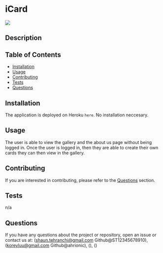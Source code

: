 # iCard
<img src="https://img.shields.io/badge/License-MIT-blue.svg">

## Description
 

## Table of Contents
- [Installation](#installation)
- [Usage](#usage)
- [Contributing](#contributing)
- [Tests](#tests)
- [Questions](#questions)
## Installation
The application is deployed on Heroku <code>here</code>. No installation neccesary.
## Usage
 The user is able to view the gallery and the about us page without being logged in. Once the user is logged in, then they are able to create their own cards they can then view in the gallery.
## Contributing
 If you are interested in contributing, please refer to the [Questions](#questions) section.
## Tests
 n/a
## Questions
If you have any questions about the project or repository, open an issue or contact us at: (shaun.tehranchi@gmail.com Github@ST12345678910), (koreyluu@gmail.com Github@ahrionic), (), ()
